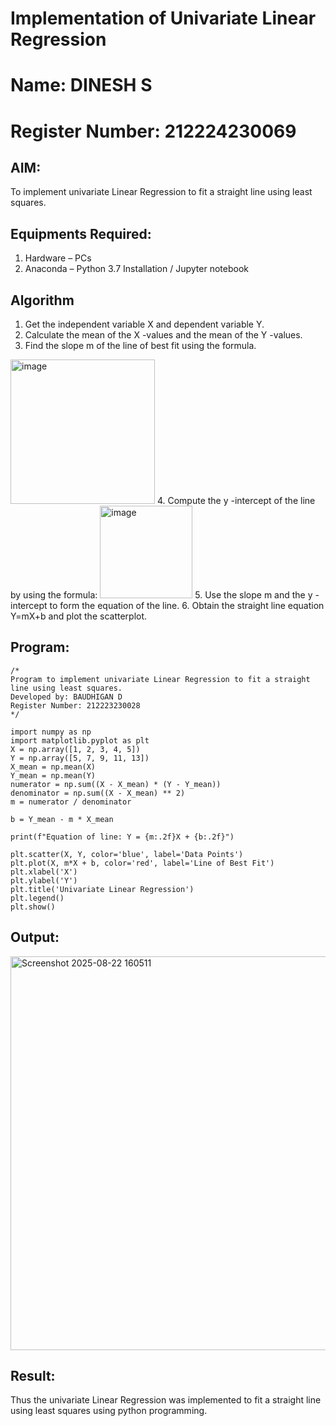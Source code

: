 # Implementation of Univariate Linear Regression
# Name: DINESH S

# Register Number: 212224230069

## AIM:
To implement univariate Linear Regression to fit a straight line using least squares.

## Equipments Required:
1. Hardware – PCs
2. Anaconda – Python 3.7 Installation / Jupyter notebook

## Algorithm
1. Get the independent variable X and dependent variable Y.
2. Calculate the mean of the X -values and the mean of the Y -values.
3. Find the slope m of the line of best fit using the formula. 
<img width="231" alt="image" src="https://user-images.githubusercontent.com/93026020/192078527-b3b5ee3e-992f-46c4-865b-3b7ce4ac54ad.png">
4. Compute the y -intercept of the line by using the formula:
<img width="148" alt="image" src="https://user-images.githubusercontent.com/93026020/192078545-79d70b90-7e9d-4b85-9f8b-9d7548a4c5a4.png">
5. Use the slope m and the y -intercept to form the equation of the line.
6. Obtain the straight line equation Y=mX+b and plot the scatterplot.

## Program:
```
/*
Program to implement univariate Linear Regression to fit a straight line using least squares.
Developed by: BAUDHIGAN D
Register Number: 212223230028
*/

import numpy as np
import matplotlib.pyplot as plt
X = np.array([1, 2, 3, 4, 5])
Y = np.array([5, 7, 9, 11, 13])
X_mean = np.mean(X)
Y_mean = np.mean(Y)
numerator = np.sum((X - X_mean) * (Y - Y_mean))
denominator = np.sum((X - X_mean) ** 2)
m = numerator / denominator

b = Y_mean - m * X_mean

print(f"Equation of line: Y = {m:.2f}X + {b:.2f}")

plt.scatter(X, Y, color='blue', label='Data Points')
plt.plot(X, m*X + b, color='red', label='Line of Best Fit')
plt.xlabel('X')
plt.ylabel('Y')
plt.title('Univariate Linear Regression')
plt.legend()
plt.show()

```

## Output:
<img width="978" height="630" alt="Screenshot 2025-08-22 160511" src="https://github.com/user-attachments/assets/659218ce-e059-4f30-8f76-981b4195a4a0" />

## Result:
Thus the univariate Linear Regression was implemented to fit a straight line using least squares using python programming.
